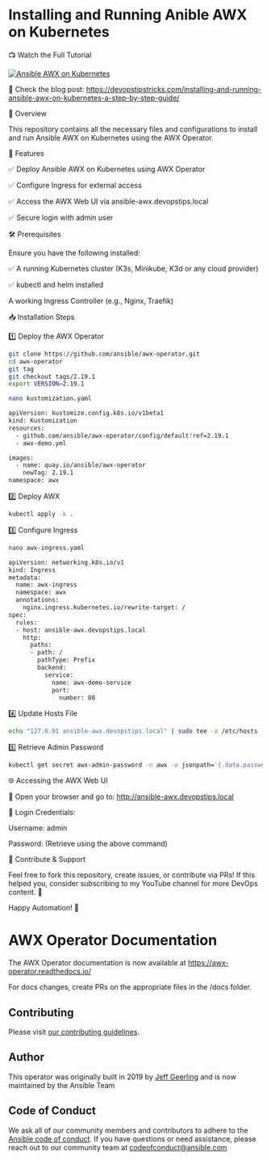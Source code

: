 # Installing and Running Anible AWX on Kubernetes

📺 Watch the Full Tutorial

[![Ansible AWX on Kubernetes](https://img.youtube.com/vi/FZcXjovCnOw/0.jpg)](https://www.youtube.com/watch?v=FZcXjovCnOw)  

🔗 Check the blog post: https://devopstipstricks.com/installing-and-running-ansible-awx-on-kubernetes-a-step-by-step-guide/

📌 Overview

This repository contains all the necessary files and configurations to install and run Ansible AWX on Kubernetes using the AWX Operator.

🚀 Features

✅ Deploy Ansible AWX on Kubernetes using AWX Operator

✅ Configure Ingress for external access

✅ Access the AWX Web UI via ansible-awx.devopstips.local

✅ Secure login with admin user


🛠 Prerequisites

Ensure you have the following installed:

✅ A running Kubernetes cluster (K3s, Minikube, K3d or any cloud provider)

✅ kubectl and helm installed

A working Ingress Controller (e.g., Nginx, Traefik)

📥 Installation Steps

1️⃣ Deploy the AWX Operator
```bash
git clone https://github.com/ansible/awx-operator.git
cd awx-operator
git tag
git checkout tags/2.19.1
export VERSION=2.19.1

nano kustomization.yaml

apiVersion: kustomize.config.k8s.io/v1beta1
kind: Kustomization
resources:
  - github.com/ansible/awx-operator/config/default?ref=2.19.1
  - awx-demo.yml

images:
  - name: quay.io/ansible/awx-operator
    newTag: 2.19.1
namespace: awx
```
2️⃣ Deploy AWX
```bash
kubectl apply -k .
```
3️⃣ Configure Ingress

```bash
nano awx-ingress.yaml

apiVersion: networking.k8s.io/v1
kind: Ingress
metadata:
  name: awx-ingress
  namespace: awx
  annotations:
    nginx.ingress.kubernetes.io/rewrite-target: /
spec:
  rules:
  - host: ansible-awx.devopstips.local
    http:
      paths:
      - path: /
        pathType: Prefix
        backend:
          service:
            name: awx-demo-service
            port:
              number: 80
```

4️⃣ Update Hosts File
```bash
echo "127.0.01 ansible-awx.devopstips.local" | sudo tee -a /etc/hosts
```
5️⃣ Retrieve Admin Password
```bash
kubectl get secret awx-admin-password -n awx -o jsonpath='{.data.password}' | base64 --decode
```
🌐 Accessing the AWX Web UI

📌 Open your browser and go to: http://ansible-awx.devopstips.local

👤 Login Credentials:

Username: admin

Password: (Retrieve using the above command)

📢 Contribute & Support

Feel free to fork this repository, create issues, or contribute via PRs! If this helped you, consider subscribing to my YouTube channel for more DevOps content. 🚀

Happy Automation! 🤖

# AWX Operator Documentation

The AWX Operator documentation is now available at https://awx-operator.readthedocs.io/

For docs changes, create PRs on the appropriate files in the /docs folder.

## Contributing

Please visit [our contributing guidelines](https://github.com/ansible/awx-operator/blob/devel/CONTRIBUTING.md).


## Author

This operator was originally built in 2019 by [Jeff Geerling](https://www.jeffgeerling.com) and is now maintained by the Ansible Team

## Code of Conduct

We ask all of our community members and contributors to adhere to the [Ansible code of conduct](http://docs.ansible.com/ansible/latest/community/code_of_conduct.html). If you have questions or need assistance, please reach out to our community team at [codeofconduct@ansible.com](mailto:codeofconduct@ansible.com)


